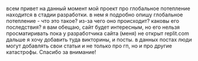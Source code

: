 всем привет
на данный момент мой проект про глобальное потепление находится в стадии разработки.
в нем я подробно опишу глобальное потепление - что это такое? из-за чего оно происходит? каковы его последствия?
я вам обещаю, сайт будет интересным, но его нельзя просматиривать пока у разработчика сайта (меня) не открыт replit.com
дальше я хочу добавить туда викторины, и посты. в данных постах люди могут добавлять свои статьи и не только про гп, но и про другие катастрофы.
Спасибо за внимание!

